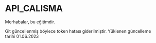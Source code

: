 # API_CALISMA

Merhabalar, bu eğitimdir.

Git güncellenmiş böylece token hatası giderilmiştir. Yüklenen güncelleme tarihi 01.06.2023

